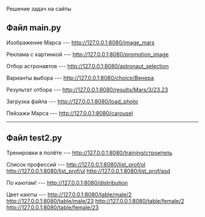 Решение задач на сайты

<h2>Файл main.py</h2>

Изображение Марса --- http://127.0.0.1:8080/image_mars

Реклама с картинкой --- http://127.0.0.1:8080/promotion_image

Отбор астронавтов --- http://127.0.0.1:8080/astronaut_selection

Варианты выбора --- http://127.0.0.1:8080/choice/Венера

Результат отбора --- http://127.0.0.1:8080/results/Mars/3/23.23

Загрузка файла --- http://127.0.0.1:8080/load_photo

Пейзажи Марса --- http://127.0.0.1:8080/carousel

__________________________________________________________________
<h2>Файл test2.py</h2>

Тренировки в полёте --- http://127.0.0.1:8080/training/строитель

Список профессий --- http://127.0.0.1:8080/list_prof/ol http://127.0.0.1:8080/list_prof/ul http://127.0.0.1:8080/list_prof/asd

По каютам! --- http://127.0.0.1:8080/distribution

Цвет каюты --- http://127.0.0.1:8080/table/male/2 http://127.0.0.1:8080/table/male/23 http://127.0.0.1:8080/table/female/2 http://127.0.0.1:8080/table/female/23
